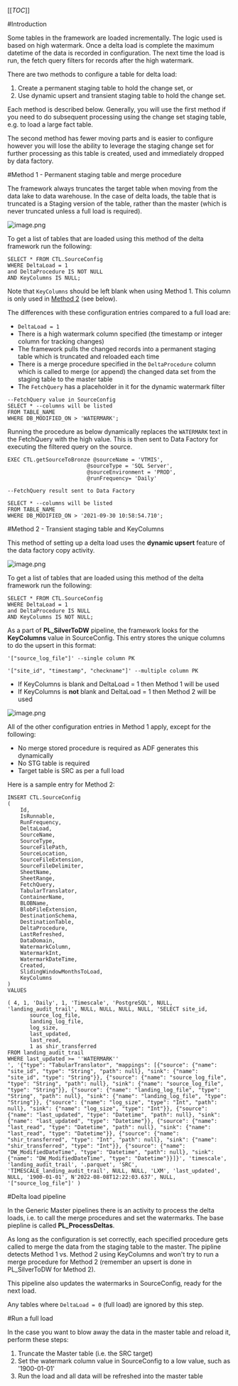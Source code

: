 [[_TOC_]]

#Introduction

Some tables in the framework are loaded incrementally. The logic used is based on high watermark. Once a delta load is complete the maximum datetime of the data is recorded in configuration. The next time the load is run, the fetch query filters for records after the high watermark.

There are two methods to configure a table for delta load:

1. Create a permanent staging table to hold the change set, or
2. Use dynamic upsert and transient staging table to hold the change set.

Each method is described below. Generally, you will use the first method if you need to do subsequent processing using the change set staging table, e.g. to load a large fact table. 

The second method has fewer moving parts and is easier to configure however you will lose the ability to leverage the staging change set for further processing as this table is created, used and immediately dropped by data factory.

#Method 1 - Permanent staging table and merge procedure

The framework always truncates the target table when moving from the data lake to data warehouse. In the case of delta loads, the table that is truncated is a Staging version of the table, rather than the master (which is never truncated unless a full load is required).

![image.png](/.attachments/image-41ac791d-1941-4112-81bb-87a0d6eb4627.png)

To get a list of tables that are loaded using this method of the delta framework run the following:

```
SELECT * FROM CTL.SourceConfig
WHERE DeltaLoad = 1
and DeltaProcedure IS NOT NULL
AND KeyColumns IS NULL;
```

Note that `KeyColumns` should be left blank when using Method 1. This column is only used in [Method 2](https://dev.azure.com/data-divers/Open%20Water%20Cloud/_wiki/wikis/OpenWaterCloudWiki/24/Delta-loads?_a=edit&anchor=method-2---transient-staging-table-and-keycolumns) (see below).

The differences with these configuration entries compared to a full load are:

- `DeltaLoad = 1`
- There is a high watermark column specified (the timestamp or integer column for tracking changes)
- The framework pulls the changed records into a permanent staging table which is truncated and reloaded each time
- There is a merge procedure specified in the `DeltaProcedure` column which is called to merge (or append) the changed data set from the staging table to the master table
- The `FetchQuery` has a placeholder in it for the dynamic watermark filter



```
--FetchQuery value in SourceConfig
SELECT * --columns will be listed
FROM TABLE_NAME
WHERE DB_MODIFIED_ON > 'WATERMARK';
```

Running the procedure as below dynamically replaces the `WATERMARK` text in the FetchQuery with the high value. This is then sent to Data Factory for executing the filtered query on the source.

```
EXEC CTL.getSourceToBronze @sourceName = 'VTMIS', 
                         @sourceType = 'SQL Server', 
                         @sourceEnvironment = 'PROD',
                         @runFrequency= 'Daily'

--FetchQuery result sent to Data Factory

SELECT * --columns will be listed
FROM TABLE_NAME
WHERE DB_MODIFIED_ON > '2021-09-30 10:58:54.710';
```




#Method 2 - Transient staging table and KeyColumns

This method of setting up a delta load uses the **dynamic upsert** feature of the data factory copy activity. 

![image.png](/.attachments/image-63ae68bf-e57c-4944-9a44-7388f0893466.png)

To get a list of tables that are loaded using this method of the delta framework run the following:

```
SELECT * FROM CTL.SourceConfig
WHERE DeltaLoad = 1
and DeltaProcedure IS NULL
AND KeyColumns IS NOT NULL;
```


As a part of **PL_SilverToDW** pipeline, the framework looks for the **KeyColumns** value in SourceConfig. This entry stores the unique columns to do the upsert in this format: 

`'["source_log_file"]' --single column PK`

`'["site_id", "timestamp", "checkname"]' --multiple column PK`

- If KeyColumns is blank and DeltaLoad = 1 then Method 1 will be used
- If KeyColumns is **not** blank and DeltaLoad = 1 then Method 2 will be used



![image.png](/.attachments/image-1f8f86ac-70a5-436e-8f79-bc5e1baa7876.png)

All of the other configuration entries in Method 1 apply, except for the following:

- No merge stored procedure is required as ADF generates this dynamically
- No STG table is required
- Target table is SRC as per a full load

Here is a sample entry for Method 2:


```
INSERT CTL.SourceConfig
(
    Id,
    IsRunnable,
    RunFrequency,
    DeltaLoad,
    SourceName,
    SourceType,
    SourceFilePath,
    SourceLocation,
    SourceFileExtension,
    SourceFileDelimiter,
    SheetName,
    SheetRange,
    FetchQuery,
    TabularTranslator,
    ContainerName,
    BLOBName,
    BlobFileExtension,
    DestinationSchema,
    DestinationTable,
    DeltaProcedure,
    LastRefreshed,
    DataDomain,
    WatermarkColumn,
    WatermarkInt,
    WatermarkDateTime,
    Created,
    SlidingWindowMonthsToLoad,
    KeyColumns
)
VALUES

( 4, 1, 'Daily', 1, 'Timescale', 'PostgreSQL', NULL, 'landing_audit_trail', NULL, NULL, NULL, NULL, 'SELECT site_id,
       source_log_file,
       landing_log_file,
       log_size,
       last_updated,
       last_read,
	   1 as shir_transferred
FROM landing_audit_trail
WHERE last_updated >= ''WATERMARK''
', '{"type": "TabularTranslator", "mappings": [{"source": {"name": "site_id", "type": "String", "path": null}, "sink": {"name": "site_id", "type": "String"}}, {"source": {"name": "source_log_file", "type": "String", "path": null}, "sink": {"name": "source_log_file", "type": "String"}}, {"source": {"name": "landing_log_file", "type": "String", "path": null}, "sink": {"name": "landing_log_file", "type": "String"}}, {"source": {"name": "log_size", "type": "Int", "path": null}, "sink": {"name": "log_size", "type": "Int"}}, {"source": {"name": "last_updated", "type": "Datetime", "path": null}, "sink": {"name": "last_updated", "type": "Datetime"}}, {"source": {"name": "last_read", "type": "Datetime", "path": null}, "sink": {"name": "last_read", "type": "Datetime"}}, {"source": {"name": "shir_transferred", "type": "Int", "path": null}, "sink": {"name": "shir_transferred", "type": "Int"}}, {"source": {"name": "DW_ModifiedDateTime", "type": "Datetime", "path": null}, "sink": {"name": "DW_ModifiedDateTime", "type": "Datetime"}}]}', 'timescale', 'landing_audit_trail', '.parquet', 'SRC', 'TIMESCALE_landing_audit_trail', NULL, NULL, 'LXM', 'last_updated', NULL, '1900-01-01', N'2022-08-08T12:22:03.637', NULL, '["source_log_file"]' )
```


#Delta load pipeline

In the Generic Master pipelines there is an activity to process the delta loads, i.e. to call the merge procedures and set the watermarks. The base piepline is called **PL_ProcessDeltas**.

As long as the configuration is set correctly, each specified procedure gets called to merge the data from the staging table to the master. The pipline detects Method 1 vs. Method 2 using KeyColumns and won't try to run a merge procedure for Method 2 (remember an upsert is done in PL_SilverToDW for Method 2).

This pipeline also updates the watermarks in SourceConfig, ready for the next load.

Any tables where `DeltaLoad = 0` (full load) are ignored by this step.

#Run a full load

In the case you want to blow away the data in the master table and reload it, perform these steps:

1. Truncate the Master table (i.e. the SRC target)
1. Set the watermark column value in SourceConfig to a low value, such as '1900-01-01'
1. Run the load and all data will be refreshed into the master table